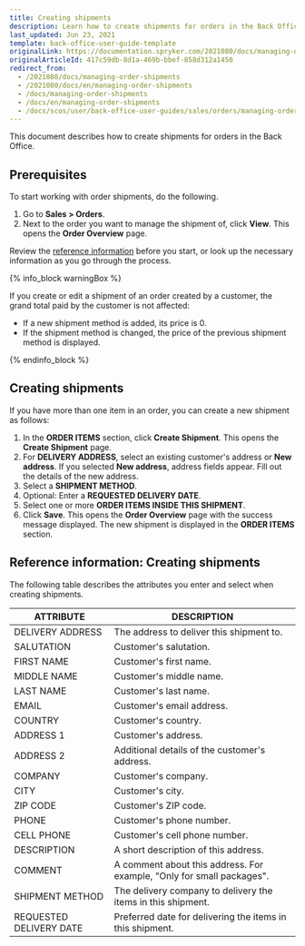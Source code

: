 ```yaml
---
title: Creating shipments
description: Learn how to create shipments for orders in the Back Office.
last_updated: Jun 23, 2021
template: back-office-user-guide-template
originalLink: https://documentation.spryker.com/2021080/docs/managing-order-shipments
originalArticleId: 417c59db-8d1a-469b-bbef-858d312a1450
redirect_from:
  - /2021080/docs/managing-order-shipments
  - /2021080/docs/en/managing-order-shipments
  - /docs/managing-order-shipments
  - /docs/en/managing-order-shipments
  - /docs/scos/user/back-office-user-guides/sales/orders/managing-order-shipments.html
---
```


This document describes how to create shipments for orders in the Back Office.

## Prerequisites

To start working with order shipments, do the following.
1. Go to **Sales&nbsp;<span aria-label="and then">></span> Orders**.
2. Next to the order you want to manage the shipment of, click **View**.
    This opens the **Order Overview** page.

Review the [reference information](#reference-information-creating-shipments) before you start, or look up the necessary information as you go through the process.

{% info_block warningBox %}

If you create or edit a shipment of an order created by a customer, the grand total paid by the customer is not affected:
* If a new shipment method is added, its price is 0.
* If the shipment method is changed, the price of the previous shipment method is displayed.

{% endinfo_block %}

## Creating shipments

If you have more than one item in an order, you can create a new shipment as follows:

1. In the **ORDER ITEMS** section, click **Create Shipment**.
    This opens the **Create Shipment** page.
2. For **DELIVERY ADDRESS**, select an existing customer's address or **New address**.
    If you selected **New address**, address fields appear. Fill out the details of the new address.  
3. Select a **SHIPMENT METHOD**.
4. Optional: Enter a **REQUESTED DELIVERY DATE**.
5. Select one or more **ORDER ITEMS INSIDE THIS SHIPMENT**.
6. Click **Save**.
    This opens the **Order Overview** page with the success message displayed. The new shipment is displayed in the **ORDER ITEMS** section.



## Reference information: Creating shipments

The following table describes the attributes you enter and select when creating shipments.

| ATTRIBUTE | DESCRIPTION |
|---|---|
| DELIVERY ADDRESS | The address to deliver this shipment to. |
| SALUTATION | Customer's salutation. |
| FIRST NAME | Customer's first name. |
| MIDDLE NAME | Customer's middle name. |
| LAST NAME | Customer's last name. |
| EMAIL | Customer's email address. |
| COUNTRY | Customer's country. |
| ADDRESS 1 | Customer's address. |
| ADDRESS 2 | Additional details of the customer's address. |
| COMPANY | Customer's company. |
| CITY | Customer's city. |
| ZIP CODE | Customer's ZIP code. |
| PHONE | Customer's phone number. |
| CELL PHONE | Customer's cell phone number. |
| DESCRIPTION | A short description of this address. |
| COMMENT | A comment about this address. For example, "Only for small packages".|
| SHIPMENT METHOD | The delivery company to delivery the items in this shipment. |
| REQUESTED DELIVERY DATE | Preferred date for delivering the items in this shipment.  |
